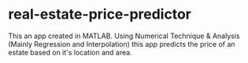 # real-estate-price-predictor
This an app created in MATLAB. Using Numerical Technique & Analysis (Mainly Regression and Interpolation) this app predicts the price of an estate based on it's location and area.
